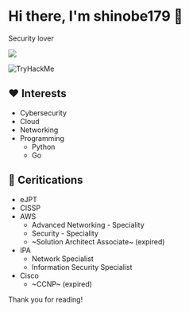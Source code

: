 # Hi there, I'm shinobe179 👋

Security lover

[![](https://img.shields.io/twitter/follow/shinobe179?label=Twitter&logo=twitter&style=flat)
](http://twitter.com/shinobe179)

<img src="https://tryhackme-badges.s3.amazonaws.com/shinobe179.png" alt="TryHackMe">

## :heart: Interests

- Cybersecurity
- Cloud
- Networking
- Programming
    - Python
    - Go

## :1st_place_medal: Ceritications

- eJPT
- CISSP
- AWS
    - Advanced Networking - Speciality
    - Security - Speciality
    - ~Solution Architect Associate~ (expired)
- IPA
    - Network Specialist
    - Information Security Specialist
- Cisco
    - ~CCNP~ (expired)

Thank you for reading!
